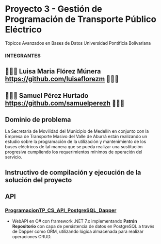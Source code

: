 # Proyecto 3 - Gestión de Programación de Transporte Público Eléctrico
Tópicos Avanzados en Bases de Datos
Universidad Pontificia Bolivariana

### INTEGRANTES
## 👩🏻‍💻 Luisa Maria Flórez Múnera https://github.com/luisaflorezm 👩🏻‍💻 
## 🧑🏻‍💻 Samuel Pérez Hurtado https://github.com/samuelperezh 🧑🏻‍💻

## Dominio de problema
La Secretaría de Movilidad del Municipio de Medellín en conjunto con la Empresa de Transporte Masivo
del Valle de Aburrá están realizando un estudio sobre la programación de la utilización y mantenimiento
de los buses eléctricos de tal manera que se pueda realizar una sustitución progresiva cumpliendo los
requerimientos mínimos de operación del servicio.

## Instructivo de compilación y ejecución de la solución del proyecto
## API
### [ProgramacionTP_CS_API_PostgreSQL_Dapper](https://github.com/samuelperezh/tadb_202320_ex03/tree/main/ProgramacionTP_CS_API_PostgreSQL_Dapper/ProgramacionTP_CS_API_PostgreSQL_Dapper)
- WebAPI en C# con framework .NET 7.x implementando **Patrón Repositorio** con capa de persistencia de datos en PostgreSQL a través de Dapper como ORM, utilizando lógica almacenada para realizar operaciones CRUD.



